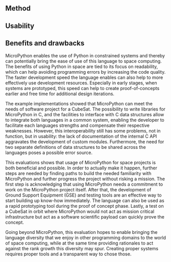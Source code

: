 
Method
------

Usability
---------

Benefits and drawbacks
----------------------

MicroPython enables the use of Python in constrained systems and thereby
can potentially bring the ease of use of this language to space
computing. The benefits of using Python in space are tied to its focus
on readability, which can help avoiding programming errors by increasing
the code quality. The faster development speed the language enables can
also help to more effectively use development resources. Especially in
early stages, when systems are prototyped, this speed can help to create
proof-of-concepts earlier and free time for additional design
iterations.

The example implementations showed that MicroPython can meet the needs
of software project for a CubeSat. The possibility to write libraries
for MicroPython in C, and the facilities to interface with C data
structures allow to integrate both languages in a common system,
enabling the developer to facilitate each languages strengths and
compensate their respective weaknesses. However, this interoperability
still has some problems, not in function, but in usability: the lack of
documentation of the internal C API aggravates the development of custom
modules. Furthermore, the need for two separate definitions of data
structures to be shared across the languages poses a possible error
source.

This evaluations shows that usage of MicroPython for space projects is
both beneficial and possible. In order to actually make it happen,
further steps are needed by finding paths to build the needed
familiarity with MicroPython and further progress the project without
risking a mission. The first step is acknowledging that using
MicroPython needs a commitment to work on the MicroPython project
itself. After that, the development of Ground Support Equipment (GSE)
and testing tools are an effective way to start building up know-how
immediately. The language can also be used as a rapid prototyping tool
during the proof of concept phase. Lastly, a test on a CubeSat in orbit
where MicroPython would not act as mission critical infrastructure but
act as a software scientific payload can quickly prove the concept.

Going beyond MicroPython, this evaluation hopes to enable bringing the
language diversity that we enjoy in other programming domains to the
world of space computing, while at the same time providing rationales to
act against the rank growth this diversity may spur. Creating proper
systems requires proper tools and a transparent way to chose those.
